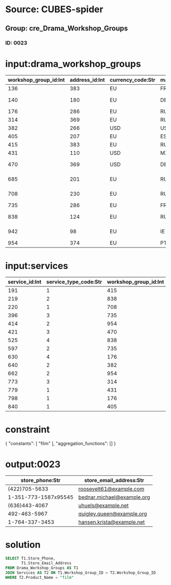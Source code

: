 # Source: CUBES-spider
## Group: cre_Drama_Workshop_Groups
### ID: 0023

# input:drama_workshop_groups

| workshop_group_id:Int | address_id:Int | currency_code:Str | marketing_region_code:Str | store_name:Str | store_phone:Str | store_email_address:Str | other_details:Str |
|---|---|---|---|---|---|---|---|
| 136 | 383 | EU | FR | Amely Cafe | 122-084-8029 | amely.ruecker@example.com | nan |
| 140 | 180 | EU | DE | Veda Film | 793-966-9311x5303 | breitenberg.veda@example.com | nan |
| 176 | 286 | EU | RU | Queen Art | 492-463-5967 | quigley.queen@example.org | Good |
| 314 | 369 | EU | RU | Kole Photo | (256)743-0310 | kole.torp@example.org | nan |
| 382 | 266 | USD | US | WAT Food | (411)133-9128 | watsica.hettie@example.com | nan |
| 405 | 207 | EU | ES | Hansen Print | 1-764-337-3453 | hansen.krista@example.net | Good |
| 415 | 383 | EU | RU | Roo Place | (422)705-5633 | roosevelt61@example.com | nan |
| 431 | 110 | USD | MX | Uhuels Fruit | (636)443-4067 | uhuels@example.net | nan |
| 470 | 369 | USD | DE | Harry Beef | (904)958-9909x0087 | harry.nicolas@example.org | nan |
| 685 | 201 | EU | RU | Welch Flower | 334-591-4561x465 | welch.colby@example.net | Bad |
| 708 | 230 | EU | RU | Kling Workshop | 499-032-2149 | katherine.kling@example.org | nan |
| 735 | 286 | EU | FR | Orn News | +60(6)8081312118 | arturo.orn@example.org | nan |
| 838 | 124 | EU | RU | Bednar Film | 1-351-773-1587x95545 | bednar.michael@example.org | nan |
| 942 | 98 | EU | IE | Kessler Exploration | (020)161-0983x567 | kessler.maximillia@example.net | nan |
| 954 | 374 | EU | PT | Warino Photo | 1-811-875-3222 | waino.king@example.com | nan |

# input:services

| service_id:Int | service_type_code:Str | workshop_group_id:Int | product_description:Str | product_name:Str | product_price:Dbl | other_product_service_details:Str |
|---|---|---|---|---|---|---|
| 191 | 1 | 415 | nan | film | 58932775.8822 | nan |
| 219 | 2 | 838 | nan | film | 2704.4719 | nan |
| 220 | 1 | 708 | nan | dinning | 6888.8306 | nan |
| 396 | 3 | 735 | nan | photo | 31862.0853 | nan |
| 414 | 2 | 954 | nan | photo | 213.9459 | nan |
| 421 | 3 | 470 | nan | photo | 8004.988 | nan |
| 525 | 4 | 838 | nan | photo | 3499362.8145 | nan |
| 597 | 2 | 735 | nan | photo | 5396.2935 | nan |
| 630 | 4 | 176 | nan | photo | 19845767.8923 | nan |
| 640 | 2 | 382 | nan | dinning | 7299.6747 | nan |
| 662 | 2 | 954 | nan | dinning | 641544.2835 | nan |
| 773 | 3 | 314 | nan | dinning | 827055.7309 | nan |
| 779 | 1 | 431 | nan | film | 9130.7326 | nan |
| 798 | 1 | 176 | nan | film | 84063402.4351 | nan |
| 840 | 1 | 405 | nan | film | 187358.6469 | nan |

# constraint

{
  "constants": [
    "film"
  ],
  "aggregation_functions": []
}

# output:0023

| store_phone:Str | store_email_address:Str |
|---|---|
| (422)705-5633 | roosevelt61@example.com |
| 1-351-773-1587x95545 | bednar.michael@example.org |
| (636)443-4067 | uhuels@example.net |
| 492-463-5967 | quigley.queen@example.org |
| 1-764-337-3453 | hansen.krista@example.net |

# solution

```sql
SELECT T1.Store_Phone,
       T1.Store_Email_Address
FROM Drama_Workshop_Groups AS T1
JOIN Services AS T2 ON T1.Workshop_Group_ID = T2.Workshop_Group_ID
WHERE T2.Product_Name = "film"
```
